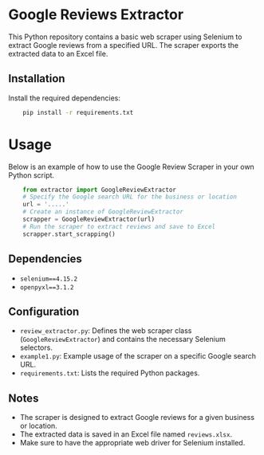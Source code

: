 # Google Reviews Extractor

This Python repository contains a basic web scraper using Selenium to extract Google reviews from a specified URL. The scraper exports the extracted data to an Excel file.

## Installation
Install the required dependencies:
```bash
    pip install -r requirements.txt
  ```


# Usage

Below is an example of how to use the Google Review Scraper in your own Python script.

```python
    from extractor import GoogleReviewExtractor
    # Specify the Google search URL for the business or location
    url = '.....'
    # Create an instance of GoogleReviewExtractor
    scrapper = GoogleReviewExtractor(url)
    # Run the scraper to extract reviews and save to Excel
    scrapper.start_scrapping()
```

## Dependencies

- `selenium==4.15.2`
- `openpyxl==3.1.2`

## Configuration

- `review_extractor.py`: Defines the web scraper class (`GoogleReviewExtractor`) and contains the necessary Selenium selectors.
- `example1.py`: Example usage of the scraper on a specific Google search URL.
- `requirements.txt`: Lists the required Python packages.

## Notes

- The scraper is designed to extract Google reviews for a given business or location.
- The extracted data is saved in an Excel file named `reviews.xlsx`.
- Make sure to have the appropriate web driver for Selenium installed.

